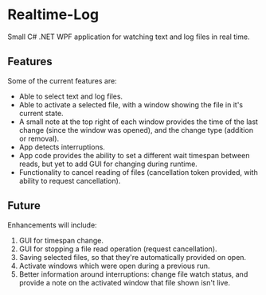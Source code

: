 # Realtime-Log
Small C# .NET WPF application for watching text and log files in real time.

## Features
Some of the current features are:
  - Able to select text and log files.
  - Able to activate a selected file, with a window showing the file in it's current state.
  - A small note at the top right of each window provides the time of the last change (since the window was opened), and the change type (addition or removal).
  - App detects interruptions.
  - App code provides the ability to set a different wait timespan between reads, but yet to add GUI for changing during runtime.
  - Functionality to cancel reading of files (cancellation token provided, with ability to request cancellation).

## Future
Enhancements will include:
  1. GUI for timespan change.
  2. GUI for stopping a file read operation (request cancellation).
  3. Saving selected files, so that they're automatically provided on open.
  4. Activate windows which were open during a previous run.
  5. Better information around interruptions: change file watch status, and provide a note on the activated window that file shown isn't live.
